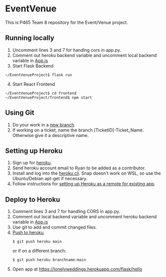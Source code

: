 # EventVenue
This is P465 Team 8 repository for the Event/Venue project.

## Running locally
1. Uncomment lines 3 and 7 for handlng cors in app.py.
2. Comment out heroku backend variable and uncomment local backend variable in [App.js](./frontend/src/App.js)
3. Start Flask Backend
```console
~/EventVenueProject$ flask run
```
4. Start React Frontend
```console
~/EventVenueProject$ cd frontend
~/EventVenueProject/frontend$ npm start
```

## Using Git
1. Do your work in a [new branch](https://git-scm.com/book/en/v2/Git-Branching-Basic-Branching-and-Merging).
2. If working on a ticket, name the branch \[TicketID]-Ticket_Name. Otherwise give it a descriptive name.

## Setting up Heroku
1. Sign up for [heroku](https://heroku.com).
2. Send heroku account email to Ryan to be added as a contributor.
3. Install and log into the [heroku cli](https://devcenter.heroku.com/articles/heroku-cli). Snap doesn't work on WSL, so use the Ubuntu/Debian apt-get if necessary.
4. Follow instructions for [setting up Heroku as a remote for existing app](https://devcenter.heroku.com/articles/git#for-an-existing-heroku-app).

## Deploy to Heroku
1. Comment lines 3 and 7 for handling CORS in app.py.
2. Comment out local backend variable and uncomment heroku backend variable in [App.js](./frontend/src/App.js)
3. Use git to add and commit changed files.
4. [Push to heroku](https://devcenter.heroku.com/articles/git#deploying-code).
    ```console
    $ git push heroku main
    ```
    or if on a different branch:
     ```console
    $ git push heroku branchname:main
    ```
5. Open app at https://lonelyweddings.herokuapp.com/flask/hello